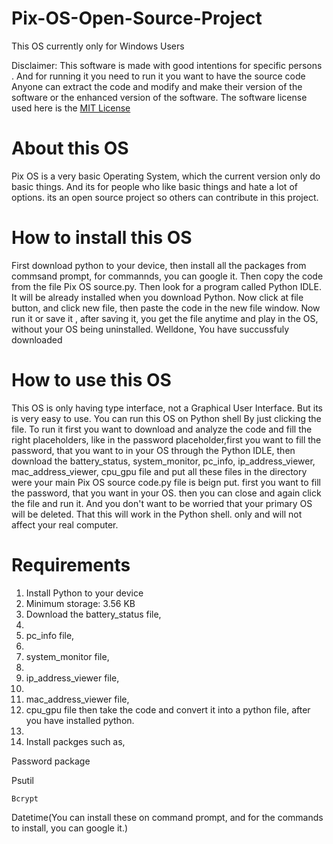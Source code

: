 # Pix-OS-Open-Source-Project
This OS currently only for Windows Users

Disclaimer: This software is made with good intentions for specific persons . And for running it you need to run it you want to have the source code Anyone can extract the code and modify and make their version of the software or the enhanced version of the software. The software license used here is the [MIT License](https://github.com/megg-at-github/Panopticon-Open-Source-Project/blob/main/LICENSE)
# About this OS
Pix OS is a very basic Operating System, which the current version only do basic things. And its for people who like basic things and hate a lot of options. its an open source project so others can contribute in this project.
# How to install this OS
First download python to your device, then install all the packages from commsand prompt, for commannds, you can google it. Then copy the code from the file Pix OS source.py.
Then look for a program called Python IDLE. It will be already installed when you download Python. Now click at file button, and click new file, then paste the code in the new file window. Now run it or save it , after saving it, you get the file anytime and play in the OS, without your OS being uninstalled. Welldone, You have succussfuly downloaded
# How to use this OS
This OS is only having type interface, not a Graphical User Interface. But its is very easy to use. You can run this OS on Python shell By just clicking the file.
To run it first you want to download and analyze the code and fill the right placeholders, like in the password placeholder,first you want to fill the password, that you want to in your OS through the Python IDLE, then download the battery_status, system_monitor, pc_info, ip_address_viewer, mac_address_viewer, cpu_gpu file and put all these files in the directory were your main Pix OS source code.py file is beign put. first you want to fill the password, that you want in your OS. then you can close and again click the file and run it. And you don't want to be worried that your primary OS will be deleted. That this will work in the Python shell. only and will not affect your real computer.
# Requirements
1. Install Python to your device
2. Minimum storage: 3.56 KB
3. Download the battery_status file,
4.
5. pc_info file,
6.
7. system_monitor file,
8.
9. ip_address_viewer file,
10.
11. mac_address_viewer file,
12. cpu_gpu file then take the code and convert it into a python file, after you have installed python.
13.
14. Install packges such as,

   Password package

   Psutil

    Bcrypt

   Datetime(You can install these on command prompt, and for the commands to install, you can google it.)
   

